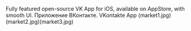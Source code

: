 Fully featured open-source VK App for iOS, available on AppStore, with smooth UI. Приложение ВКонтакте. VKontakte App
(market1.jpg)(market2.jpg)(market3.jpg)
